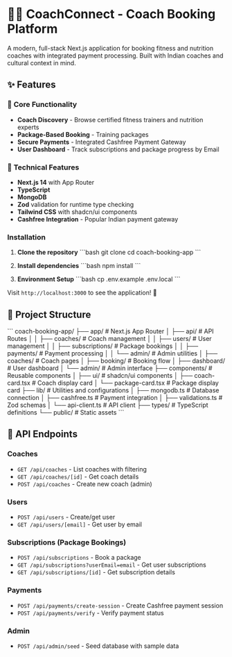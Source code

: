 # 🏋️‍♂️ CoachConnect - Coach Booking Platform

A modern, full-stack Next.js application for booking fitness and nutrition coaches with integrated payment processing. Built with Indian coaches and cultural context in mind.

## ✨ Features

### 🎯 **Core Functionality**
- **Coach Discovery** - Browse certified fitness trainers and nutrition experts
- **Package-Based Booking** - Training packages
- **Secure Payments** - Integrated Cashfree Payment Gateway
- **User Dashboard** - Track subscriptions and package progress by Email

### 🔧 **Technical Features**
- **Next.js 14** with App Router
- **TypeScript**
- **MongoDB**
- **Zod** validation for runtime type checking
- **Tailwind CSS** with shadcn/ui components
- **Cashfree Integration** - Popular Indian payment gateway

### Installation

1. **Clone the repository**
\`\`\`bash
git clone <repository-url>
cd coach-booking-app
\`\`\`

2. **Install dependencies**
\`\`\`bash
npm install
\`\`\`

3. **Environment Setup**
\`\`\`bash
cp .env.example .env.local
\`\`\`

Visit `http://localhost:3000` to see the application! 🎉

## 📁 Project Structure

\`\`\`
coach-booking-app/
├── app/                          # Next.js App Router
│   ├── api/                      # API Routes
│   │   ├── coaches/              # Coach management
│   │   ├── users/                # User management
│   │   ├── subscriptions/        # Package bookings
│   │   ├── payments/             # Payment processing
│   │   └── admin/                # Admin utilities
│   ├── coaches/                  # Coach pages
│   ├── booking/                  # Booking flow
│   ├── dashboard/                # User dashboard
│   └── admin/                    # Admin interface
├── components/                   # Reusable components
│   ├── ui/                       # shadcn/ui components
│   ├── coach-card.tsx           # Coach display card
│   └── package-card.tsx         # Package display card
├── lib/                         # Utilities and configurations
│   ├── mongodb.ts               # Database connection
│   ├── cashfree.ts              # Payment integration
│   ├── validations.ts           # Zod schemas
│   └── api-client.ts            # API client
├── types/                       # TypeScript definitions
└── public/                      # Static assets
\`\`\`

## 🔌 API Endpoints

### **Coaches**
- `GET /api/coaches` - List coaches with filtering
- `GET /api/coaches/[id]` - Get coach details
- `POST /api/coaches` - Create new coach (admin)

### **Users**
- `POST /api/users` - Create/get user
- `GET /api/users/[email]` - Get user by email

### **Subscriptions (Package Bookings)**
- `POST /api/subscriptions` - Book a package
- `GET /api/subscriptions?userEmail=email` - Get user subscriptions
- `GET /api/subscriptions/[id]` - Get subscription details

### **Payments**
- `POST /api/payments/create-session` - Create Cashfree payment session
- `POST /api/payments/verify` - Verify payment status

### **Admin**
- `POST /api/admin/seed` - Seed database with sample data
